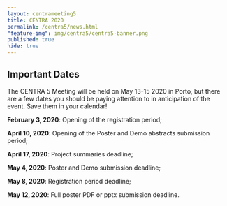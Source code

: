 ```yaml
---
layout: centrameeting5
title: CENTRA 2020
permalink: /centra5/news.html
"feature-img": img/centra5/centra5-banner.png
published: true
hide: true
---
```


## Important Dates

The CENTRA 5 Meeting will be held on May 13-15 2020 in Porto, but there are a few dates you should be paying attention to in anticipation of the event. Save them in your calendar!

**February 3, 2020**: Opening of the registration period;

**April 10, 2020**: Opening of the Poster and Demo abstracts submission period;

**April 17, 2020**: Project summaries deadline;

**May 4, 2020**: Poster and Demo submission deadline;

**May 8, 2020**: Registration period deadline;

**May 12, 2020**: Full poster PDF or pptx submission deadline.
